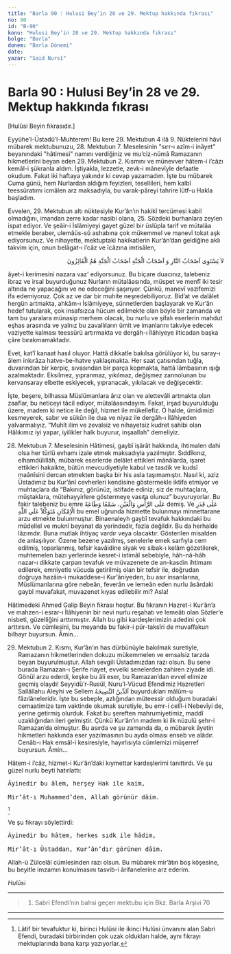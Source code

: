 ```yaml
---
title: "Barla 90 : Hulusi Bey’in 28 ve 29. Mektup hakkında fıkrası"
no: 90
id: "B-90"
konu: "Hulusi Bey’in 28 ve 29. Mektup hakkında fıkrası"
bolge: "Barla"
donem: "Barla Dönemi"
date: 
yazar: "Said Nursî"
---
```


# Barla 90 : Hulusi Bey’in 28 ve 29. Mektup hakkında fıkrası

<p class="takdim">[Hulûsi Beyin fıkrasıdır.]</p>

Eyyühe’l-Üstadü’l-Muhterem! Bu kere 29. Mektubun 4 ilâ 9. Nüktelerini hâvi mübarek mektubunuzu, 28. Mektubun 7. Meselesinin "sırr-ı azîm-i inâyet" beyanındaki "hâtimesi" namını verdiğiniz ve mu’ciz-nümâ Ramazanın hikmetlerini beyan eden 29. Mektubun 2. Kısmını ve münevver hâtem-i i’câzı kemâl-i şükranla aldım. İştiyakla, lezzetle, zevk-i mânevîyle defaatle okudum. Fakat iki haftaya yakındır ki cevap yazamadım. İşte bu mübarek Cuma günü, hem Nurlardan aldığım feyizleri, tesellileri, hem kalbî teessüratımı icmâlen arz maksadıyla, bu varak-pâreyi tahrire lütf-u Hakla başladım.

Evvelen, 29. Mektubun altı nüktesiyle Kur’ân’ın hakikî tercümesi kabil olmadığını, imandan zerre kadar nasibi olana, 25. Sözdeki burhanlara zeylen ispat ediyor. Ve şeâir-i İslâmiyeyi gayet güzel bir üslûpla tarif ve mütalâa etmekle beraber, ulemâüs-sû ashabına çok mükemmel ve manevî tokat aşk ediyorsunuz. Ve nihayette, mektuptaki hakikatlerin Kur’ân’dan geldiğine aklı takvim için, onun belâgat-ı i’câz ve îcâzına imtisâlen,

<p class="arabic" dir="rtl" title="Meal: “Cehennem ehli ile Cennet ehli bir olmaz. Cennet ehli, kurtuluşa erenlerin ta kendisidir.” [Haşir Sûresi, 59:20]">لاَ يَسْتَوِى اَصْحَابُ النَّارِ وَ اَصْحَابُ الْجَنَّةِ اَصْحَابُ الْجَنَّةِ هُمُ الْفَائِزُونَ</p>

âyet-i kerimesini nazara vaz’ ediyorsunuz. Bu biçare duacınız, talebeniz ibraz ve irsal buyurduğunuz Nurların mütalâasında, müspet ve menfî iki tesir altında ne yapacağını ve ne edeceğini şaşırıyor. Çünkü, manevî vazifemizi ifa edemiyoruz. Çok az ve dar bir muhite neşredebiliyoruz. Bid’at ve dalâlet hergün artmakta, ahkâm-ı İslâmiyeye, sünnetlerden başlayarak ve Kur’ân hedef tutularak, çok insafsızca hücum edilmekte olan böyle bir zamanda ve tam bu yaralara münasip merhem olacak, bu nurlu ve şifalı eserlerin mahdut eşhas arasında ve yalnız bu zavallıların ümit ve imanlarını takviye edecek vaziyette kalması teessürü artırmakta ve dergâh-ı İlâhiyeye ilticadan başka çâre bırakmamaktadır.

Evet, kat’î kanaat hasıl oluyor. Hattâ dikkatle bakılsa görülüyor ki, bu saray-ı âlem inkırâza hatve-be-hatve yaklaşmakta. Her saat çatısından tuğla, duvarından bir kerpiç, sıvasından bir parça kopmakta, hattâ lâmbasının ışığı azalmaktadır. Eksilmez, yıpranmaz, yıkılmaz, değişmez zannolunan bu kervansaray elbette eskiyecek, yıpranacak, yıkılacak ve değişecektir.

İşte, beşere, bilhassa Müslümanlara ârız olan ve alettevâli artmakta olan zaaflar, bu neticeyi tâcil ediyor, mütalâasındayım. Fakat, irşad buyurulduğu üzere, madem ki netice ile değil, hizmet ile mükellefiz. O halde, ümidimizi kesmeyerek, sabır ve sükûn ile dua ve niyaz ile dergâh-ı İlâhiyeden yalvarmalıyız. “Muhît ilim ve zevalsiz ve nihayetsiz kudret sahibi olan Hâlıkımız iyi yapar, iyilikler halk buyurur, inşaallah” demeliyiz.

28. Mektubun 7. Meselesinin Hâtimesi, gaybî işârât hakkında, ihtimalen dahi olsa her türlü evhamı izale etmek maksadıyla yazılmıştır. Sıddîkınız, elhamdülillâh, mübarek eserlerde delâlet ettikleri mânâlarda, işaret ettikleri hakaikte, bütün mevcudiyetiyle kabul ve tasdik ve kudsî maânîsini dercan etmekten başka bir his asla taşımamıştır. Nasıl ki, aziz Üstadımız bu Kur’ânî cevherleri kendisine göstermekle iktifa etmiyor ve muhtaçlara da “Bakınız, görünüz, istifade ediniz; siz de muhtaçlara, müştaklara, mütehayyirlere göstermeye vasıta olunuz” buyuruyorlar. Bu fakir talebeniz bu emre <span class="arabic" dir="rtl" title="Meal: “Baş göz üstüne.. İşiterek ve itaat ederek.”">عَلَى الرَّأْسِ وَالْعَيْنِ، سَمْعًا وَطَاعَةً</span> demiş. Ve <span class="arabic" dir="rtl" title="Meal: “İmkan miktarınca.. Allah'a tevekkül ederek.”">عَلٰى قَدَرِ الْاِمْكَانِ مُتَوَكِّلاً عَلَى اللّٰهِ</span> bu emel uğrunda hizmette bulunmayı minnettarane arzu etmekte bulunmuştur. Binaenaleyh gaybî tevafuk hakkındaki bu müdellel ve muknî beyanat da yerindedir, fazla değildir. Bu da herhalde lâzımdır. Buna mutlak ihtiyaç vardır veya olacaktır. Gösterilen misalden de anlaşılıyor. Özene bezene yazılmış, senelerle emek sarfıyla cem edilmiş, toparlanmış, tefsir kavâidine siyak ve sibak-ı kelâm gözetilerek, muhtemelen bazı yerlerinde kesret-i istimâl sebebiyle, hâh-nâ-hâh nazar-ı dikkate çarpan tevafuk ve müvazenete de an-kasdin ihtimam edilerek, emniyetle vücuda getirilmiş olan bir tefsir ile, doğrudan doğruya hazâin-i mukaddese-i Kur’âniyeden, bu asır insanlarına, Müslümanlarına göre nebeân, feverân ve lemeân eden nurlu âsârdaki gaybî muvafakat, muvazenet kıyas edilebilir mi? Asla!

Hâtimedeki Ahmed Galip Beyin fıkrası hoştur. Bu fıkranın Hazret-i Kur’ân’a ve mahzen-i esrar-ı İlâhiyenin bir nevi nurlu reşahatı ve lemeâtı olan Sözler’e nisbeti, güzelliğini arttırmıştır. Allah bu gibi kardeşlerimizin adedini çok arttırsın. Ve cümlesini, bu meyanda bu fakir-i pür-taksîri de muvaffakun bilhayr buyursun. Âmin...

29. Mektubun 2. Kısmı, Kur’ân’ın has dürbünüyle bakılmak suretiyle, Ramazanın hikmetlerinden dokuzu mükemmelen ve emsalsiz tarzda beyan buyurulmuştur. Allah sevgili Üstadımızdan razı olsun. Bu sene burada Ramazan-ı Şerife riayet, evvelki senelerden zahiren ziyade idi. Gönül arzu ederdi, keşke bu âli eser, bu Ramazan’dan evvel elimize geçmiş olaydı! Seyyidü’r-Rusül, Nuru’l-Vücud Efendimiz Hazretleri Sallâllahu Aleyhi ve Sellem <span class="arabic" dir="rtl" title="Meal: “Din nasihattir.”">اَلدِّينُ النَّصِيحَةُ</span> buyurdukları mâlûm-u fâzılâneleridir. İşte bu sebeple, azlığından müteessir olduğum buradaki cemaatimize tam vaktinde okumak suretiyle, bu emr-i celîl-i Nebevîyi de, yerine getirmiş olurduk. Fakat bu şereften mahrumiyetimiz, maddî uzaklığından ileri gelmiştir. Çünkü Kur’ân’ın madem ki ilk nüzulü şehr-i Ramazan’da olmuştur. Bu asırda ve şu zamanda da, o mübarek âyetin hikmetleri hakkında eser yazılmasının bu ayda olması enseb ve alâdır. Cenâb-ı Hak emsâl-i kesiresiyle, hayırlısıyla cümlemizi müşerref buyursun. Âmin...

Hâtem-i i’câz, hizmet-i Kur’ân’daki kıymettar kardeşlerimi tanıttırdı. Ve şu güzel nurlu beyti hatırlattı:

<pre>
Âyinedir bu âlem, herşey Hak ile kaim,
 
Mir’ât-ı Muhammed’den, Allah görünür dâim. 
</pre>
[^1]

Ve şu fıkrayı söylettirdi:

<pre>
Âyinedir bu hâtem, herkes sıdk ile hâdim,
 
Mir’ât-ı Üstaddan, Kur’ân’dır görünen dâim.
</pre>

Allah-ü Zülcelâl cümlesinden razı olsun. Bu mübarek mir’âtın boş köşesine, bu beyitle imzamın konulmasını tasvib-i ârifanelerine arz ederim.

*Hulûsi*

***

> 1. Sabri Efendi’nin bahsi geçen mektubu için Bkz. Barla Arşivi 70

***
[^1]: Lâtif bir tevafuktur ki, birinci Hulûsi ile ikinci Hulûsi ünvanını alan Sabri Efendi, buradaki birbirinden çok uzak oldukları halde, aynı fıkrayı mektuplarında bana karşı yazıyorlar.
